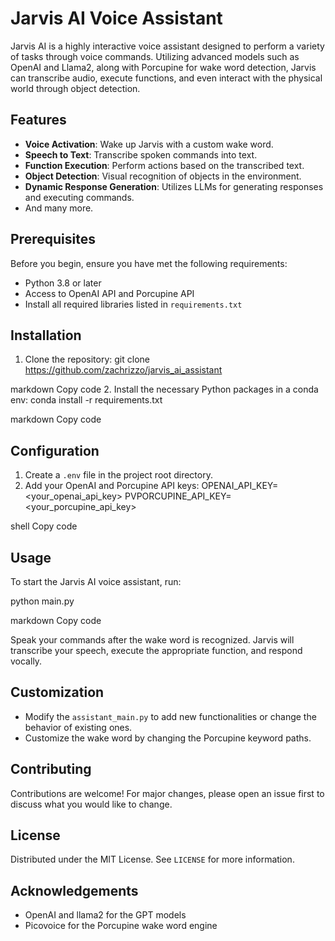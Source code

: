 # Jarvis AI Voice Assistant

Jarvis AI is a highly interactive voice assistant designed to perform a variety of tasks through voice commands. Utilizing advanced models such as OpenAI and Llama2, along with Porcupine for wake word detection, Jarvis can transcribe audio, execute functions, and even interact with the physical world through object detection.

## Features

- **Voice Activation**: Wake up Jarvis with a custom wake word.
- **Speech to Text**: Transcribe spoken commands into text.
- **Function Execution**: Perform actions based on the transcribed text.
- **Object Detection**: Visual recognition of objects in the environment.
- **Dynamic Response Generation**: Utilizes LLMs for generating responses and executing commands.
- And many more.

## Prerequisites

Before you begin, ensure you have met the following requirements:

- Python 3.8 or later
- Access to OpenAI API and Porcupine API
- Install all required libraries listed in `requirements.txt`

## Installation

1. Clone the repository:
   git clone https://github.com/zachrizzo/jarvis_ai_assistant

markdown
Copy code 2. Install the necessary Python packages in a conda env:
conda install -r requirements.txt

markdown
Copy code

## Configuration

1. Create a `.env` file in the project root directory.
2. Add your OpenAI and Porcupine API keys:
   OPENAI_API_KEY=<your_openai_api_key>
   PVPORCUPINE_API_KEY=<your_porcupine_api_key>

shell
Copy code

## Usage

To start the Jarvis AI voice assistant, run:

python main.py

markdown
Copy code

Speak your commands after the wake word is recognized. Jarvis will transcribe your speech, execute the appropriate function, and respond vocally.

## Customization

- Modify the `assistant_main.py` to add new functionalities or change the behavior of existing ones.
- Customize the wake word by changing the Porcupine keyword paths.

## Contributing

Contributions are welcome! For major changes, please open an issue first to discuss what you would like to change.

## License

Distributed under the MIT License. See `LICENSE` for more information.

## Acknowledgements

- OpenAI and llama2 for the GPT models
- Picovoice for the Porcupine wake word engine

